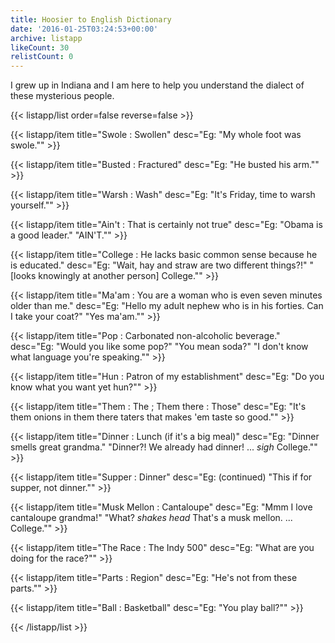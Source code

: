 ```yaml
---
title: Hoosier to English Dictionary
date: '2016-01-25T03:24:53+00:00'
archive: listapp
likeCount: 30
relistCount: 0
---
```


I grew up in Indiana and I am here to help you understand the dialect of these mysterious people.

<!--more-->

{{< listapp/list order=false reverse=false >}}

   {{< listapp/item title="Swole : Swollen"
      desc="Eg: \"My whole foot was swole.\"" >}}

   {{< listapp/item title="Busted : Fractured"
      desc="Eg: \"He busted his arm.\"" >}}

   {{< listapp/item title="Warsh : Wash"
      desc="Eg: \"It's Friday, time to warsh yourself.\"" >}}

   {{< listapp/item title="Ain't : That is certainly not true"
      desc="Eg: \"Obama is a good leader.\" \"AIN'T.\"" >}}

   {{< listapp/item title="College : He lacks basic common sense because he is educated."
      desc="Eg: \"Wait, hay and straw are two different things?!\" \"[looks knowingly at another person] College.\"" >}}

   {{< listapp/item title="Ma'am : You are a woman who is even seven minutes older than me."
      desc="Eg: \"Hello my adult nephew who is in his forties. Can I take your coat?\" \"Yes ma'am.\"" >}}

   {{< listapp/item title="Pop : Carbonated non-alcoholic beverage."
      desc="Eg: \"Would you like some pop?\" \"You mean soda?\"  \"I don't know what language you're speaking.\"" >}}

   {{< listapp/item title="Hun : Patron of my establishment"
      desc="Eg: \"Do you know what you want yet hun?\"" >}}

   {{< listapp/item title="Them : The ; Them there : Those"
      desc="Eg: \"It's them onions in them there taters that makes 'em taste so good.\"" >}}

   {{< listapp/item title="Dinner : Lunch (if it's a big meal)"
      desc="Eg: \"Dinner smells great grandma.\" \"Dinner?! We already had dinner! ... *sigh* College.\"" >}}

   {{< listapp/item title="Supper : Dinner"
      desc="Eg: (continued) \"This if for supper, not dinner.\"" >}}

   {{< listapp/item title="Musk Mellon : Cantaloupe"
      desc="Eg: \"Mmm I love cantaloupe grandma!\" \"What? *shakes head* That's a musk mellon. ... College.\"" >}}

   {{< listapp/item title="The Race : The Indy 500"
      desc="Eg: \"What are you doing for the race?\"" >}}

   {{< listapp/item title="Parts : Region"
      desc="Eg: \"He's not from these parts.\"" >}}

   {{< listapp/item title="Ball : Basketball"
      desc="Eg: \"You play ball?\"" >}}

{{< /listapp/list >}}
